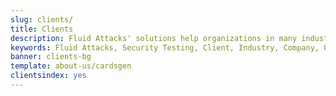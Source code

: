 ```yaml
---
slug: clients/
title: Clients
description: Fluid Attacks' solutions help organizations in many industries, including banking, technology and healthcare, detect and manage their systems' vulnerabilities.
keywords: Fluid Attacks, Security Testing, Client, Industry, Company, Organization, Pentesting, Ethical Hacking
banner: clients-bg
template: about-us/cardsgen
clientsindex: yes
---
```

